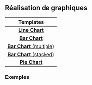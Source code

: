 ## Réalisation de graphiques

| Templates |
| :---: |
| [**Line Chart**](Line.md) |
| [**Bar Chart**](Bar.md) |
| [**Bar Chart** (multiple)](Bar_Group.md) |
| [**Bar Chart** (stacked)](Bar_Stack.md) |
| [**Pie Chart**](Pie.md) |


### Exemples 


